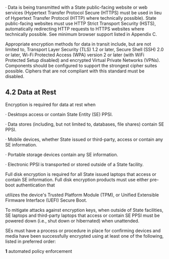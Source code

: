 · Data is being transmitted with a State public-facing website or web services (Hypertext Transfer Protocol Secure (HTTPS) must be used in lieu of Hypertext Transfer Protocol (HTTP) where technically possible). State public-facing websites must use HTTP Strict Transport Security (HSTS), automatically redirecting HTTP requests to HTTPS websites where technically possible. See minimum browser support listed in Appendix C.

Appropriate encryption methods for data in transit include, but are not limited to, Transport Layer Security (TLS) 1.2 or later, Secure Shell (SSH) 2.0 or later, Wi-Fi Protected Access (WPA) version 2 or later (with WiFi Protected Setup disabled) and encrypted Virtual Private Networks (VPNs). Components should be configured to support the strongest cipher suites possible. Ciphers that are not compliant with this standard must be disabled.

## **4.2 Data at Rest**

Encryption is required for data at rest when

· Desktops access or contain State Entity (SE) PPSI.

· Data stores (including, but not limited to, databases, file shares) contain SE PPSI.

· Mobile devices, whether State issued or third-party, access or contain any SE information.

· Portable storage devices contain any SE information.

· Electronic PPSI is transported or stored outside of a State facility.

Full disk encryption is required for all State issued laptops that access or contain SE information. Full disk encryption products must use either pre-boot authentication that

utilizes the device's Trusted Platform Module (TPM), or Unified Extensible Firmware Interface (UEFI) Secure Boot.

To mitigate attacks against encryption keys, when outside of State facilities, SE laptops and third-party laptops that access or contain SE PPSI must be powered down (i.e., shut down or hibernated) when unattended.

SEs must have a process or procedure in place for confirming devices and media have been successfully encrypted using at least one of the following, listed in preferred order:

**1** automated policy enforcement